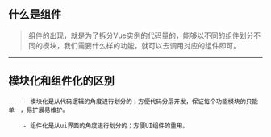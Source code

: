 ##  什么是组件
>组件的出现，就是为了拆分Vue实例的代码量的，能够以不同的组件划分不同的模块，我们需要什么样的功能，就可以去调用对应的组件即可。

---
##  模块化和组件化的区别
```
    - 模块化是从代码逻辑的角度进行划分的；方便代码分层开发，保证每个功能模块的只能单一，易扩展易维护。

    - 组件化是从ui界面的角度进行划分的；方便UI组件的重用。
 ```


